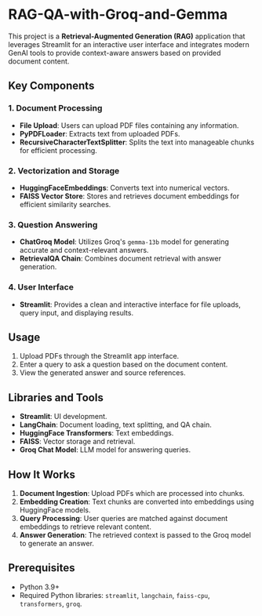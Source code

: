 # RAG-QA-with-Groq-and-Gemma

This project is a **Retrieval-Augmented Generation (RAG)** application that leverages Streamlit for an interactive user interface and integrates modern GenAI tools to provide context-aware answers based on provided document content.

## Key Components

### 1. **Document Processing**

- **File Upload**: Users can upload PDF files containing any information.
- **PyPDFLoader**: Extracts text from uploaded PDFs.
- **RecursiveCharacterTextSplitter**: Splits the text into manageable chunks for efficient processing.

### 2. **Vectorization and Storage**

- **HuggingFaceEmbeddings**: Converts text into numerical vectors.
- **FAISS Vector Store**: Stores and retrieves document embeddings for efficient similarity searches.

### 3. **Question Answering**

- **ChatGroq Model**: Utilizes Groq's `gemma-13b` model for generating accurate and context-relevant answers.
- **RetrievalQA Chain**: Combines document retrieval with answer generation.

### 4. **User Interface**

- **Streamlit**: Provides a clean and interactive interface for file uploads, query input, and displaying results.

## Usage

1. Upload PDFs through the Streamlit app interface.
2. Enter a query to ask a question based on the document content.
3. View the generated answer and source references.

## Libraries and Tools

- **Streamlit**: UI development.
- **LangChain**: Document loading, text splitting, and QA chain.
- **HuggingFace Transformers**: Text embeddings.
- **FAISS**: Vector storage and retrieval.
- **Groq Chat Model**: LLM model for answering queries.

## How It Works

1. **Document Ingestion**: Upload PDFs which are processed into chunks.
2. **Embedding Creation**: Text chunks are converted into embeddings using HuggingFace models.
3. **Query Processing**: User queries are matched against document embeddings to retrieve relevant content.
4. **Answer Generation**: The retrieved context is passed to the Groq model to generate an answer.

## Prerequisites

- Python 3.9+
- Required Python libraries: `streamlit`, `langchain`, `faiss-cpu`, `transformers`, `groq`.


